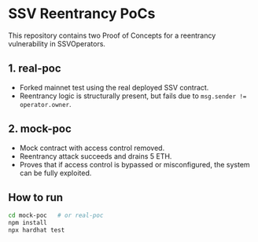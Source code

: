 # SSV Reentrancy PoCs

This repository contains two Proof of Concepts for a reentrancy vulnerability in SSVOperators.

## 1. real-poc
- Forked mainnet test using the real deployed SSV contract.
- Reentrancy logic is structurally present, but fails due to `msg.sender != operator.owner`.

## 2. mock-poc
- Mock contract with access control removed.
- Reentrancy attack succeeds and drains 5 ETH.
- Proves that if access control is bypassed or misconfigured, the system can be fully exploited.

## How to run
```bash
cd mock-poc   # or real-poc
npm install
npx hardhat test
